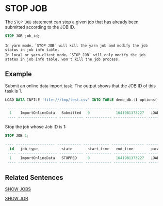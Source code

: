 # STOP JOB

The `STOP JOB` statement can stop a given job that has already been submitted according to the JOB ID.

```SQL
STOP JOB job_id;
```

```{attention}
In yarn mode，`STOP JOB` will kill the yarn job and modify the job status in job info table.
In local or yarn-client mode，`STOP JOB` will only modify the job status in job info table, won't kill the job process.
```

## Example

Submit an online data import task. The output shows that the JOB ID of this task is 1.

```sql
LOAD DATA INFILE 'file:///tmp/test.csv' INTO TABLE demo_db.t1 options(format='csv', header=false, mode='append');

 ---- ------------------ ----------- ------------ --------------- ---------------------------------------------------------------------------------------------------------------------------- --------- ---------------- -------
  1    ImportOnlineData   Submitted   0            1641981373227   LOAD DATA INFILE 'file:///tmp/test.csv' INTO TABLE demo_db.t1 options(format='csv', header=false, mode='append');           local
 ---- ------------------ ----------- ------------ --------------- ---------------------------------------------------------------------------------------------------------------------------- --------- ---------------- -------
```

Stop the job whose Job ID is 1:

```sql
STOP JOB 1;

---- ------------------ ----------- ------------ --------------- ---------------------------------------------------------------------------------------------------------------------------- --------- ---------------- -------
  id   job_type           state       start_time   end_time        parameter                                                                                                                    cluster   application_id   error
 ---- ------------------ ----------- ------------ --------------- ---------------------------------------------------------------------------------------------------------------------------- --------- ---------------- -------
  1    ImportOnlineData   STOPPED     0            1641981373227   LOAD DATA INFILE 'file:///tmp/test.csv' INTO TABLE demo_db.t1 options(format='csv', header=false, mode='append');           local
 ---- ------------------ ----------- ------------ --------------- ---------------------------------------------------------------------------------------------------------------------------- --------- ---------------- -------
```

## Related Sentences

[SHOW JOBS](./SHOW_JOBS.md)

[SHOW JOB](./SHOW_JOB.md)
